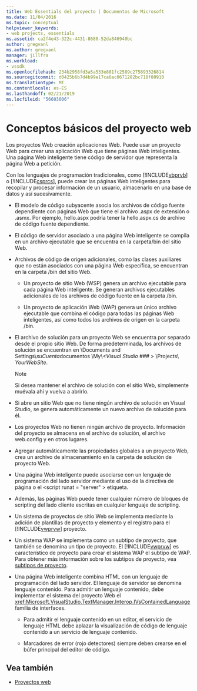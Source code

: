 ```yaml
---
title: Web Essentials del proyecto | Documentos de Microsoft
ms.date: 11/04/2016
ms.topic: conceptual
helpviewer_keywords:
- web projects, essentials
ms.assetid: ca2f4e43-322c-4431-8680-52da846940bc
author: gregvanl
ms.author: gregvanl
manager: jillfra
ms.workload:
- vssdk
ms.openlocfilehash: 234b2958fd3a5a533e881fc2589c275893326814
ms.sourcegitcommit: d0425b6b7d4b99e17ca6ac0671282bc718f80910
ms.translationtype: MT
ms.contentlocale: es-ES
ms.lasthandoff: 02/21/2019
ms.locfileid: "56603006"
---
```

# <a name="web-project-essentials"></a>Conceptos básicos del proyecto web
Los proyectos Web creación aplicaciones Web. Puede usar un proyecto Web para crear una aplicación Web que tiene páginas Web inteligentes. Una página Web inteligente tiene código de servidor que representa la página Web a petición.

 Con los lenguajes de programación tradicionales, como [!INCLUDE[vbprvb](../../code-quality/includes/vbprvb_md.md)] o [!INCLUDE[csprcs](../../data-tools/includes/csprcs_md.md)], puede crear las páginas Web inteligentes para recopilar y procesar información de un usuario, almacenarlo en una base de datos y así sucesivamente.

- El modelo de código subyacente asocia los archivos de código fuente dependiente con páginas Web que tiene el archivo .aspx de extensión o .asmx. Por ejemplo, hello.aspx podría tener la hello.aspx.cs de archivo de código fuente dependiente.

- El código de servidor asociado a una página Web inteligente se compila en un archivo ejecutable que se encuentra en la carpeta/bin del sitio Web.

- Archivos de código de origen adicionales, como las clases auxiliares que no están asociados con una página Web específica, se encuentran en la carpeta /bin del sitio Web.

  -   Un proyecto de sitio Web (WSP) genera un archivo ejecutable para cada página Web inteligente. Se generan archivos ejecutables adicionales de los archivos de código fuente en la carpeta /bin.

  -   Un proyecto de aplicación Web (WAP) genera un único archivo ejecutable que combina el código para todas las páginas Web inteligentes, así como todos los archivos de origen en la carpeta /bin.

- El archivo de solución para un proyecto Web se encuentra por separado desde el propio sitio Web. De forma predeterminada, los archivos de solución se encuentran en \Documents and Settings\\*suCuenta*documentos \My\\*\<Visual Studio ### >* \Projects\\ *YourWebSite*.

  > [!NOTE]
  >  Si desea mantener el archivo de solución con el sitio Web, simplemente muévala ahí y vuelva a abrirlo.

- Si abre un sitio Web que no tiene ningún archivo de solución en Visual Studio, se genera automáticamente un nuevo archivo de solución para él.

- Los proyectos Web no tienen ningún archivo de proyecto. Información del proyecto se almacena en el archivo de solución, el archivo web.config y en otros lugares.

- Agregar automáticamente las propiedades globales a un proyecto Web, crea un archivo de almacenamiento en la carpeta de solución de proyecto Web.

- Una página Web inteligente puede asociarse con un lenguaje de programación del lado servidor mediante el uso de la directiva de página o el \<script runat = "server" > etiqueta.

- Además, las páginas Web puede tener cualquier número de bloques de scripting del lado cliente escritas en cualquier lenguaje de scripting.

- Un sistema de proyectos de sitio Web se implementa mediante la adición de plantillas de proyecto y elemento y el registro para el [!INCLUDE[vwprvw](../../extensibility/internals/includes/vwprvw_md.md)] proyecto.

- Un sistema WAP se implementa como un subtipo de proyecto, que también se denomina un tipo de proyecto. El [!INCLUDE[vwprvw](../../extensibility/internals/includes/vwprvw_md.md)] es característico de proyecto para crear el sistema WAP el subtipo de WAP. Para obtener más información sobre los subtipos de proyecto, vea [subtipos de proyecto](../../extensibility/internals/project-subtypes.md).

- Una página Web inteligente combina HTML con un lenguaje de programación del lado servidor. El lenguaje de servidor se denomina lenguaje contenido. Para admitir un lenguaje contenido, debe implementar el sistema del proyecto Web el <xref:Microsoft.VisualStudio.TextManager.Interop.IVsContainedLanguage> familia de interfaces.

  -   Para admitir el lenguaje contenido en un editor, el servicio de lenguaje HTML debe aplazar la visualización de código de lenguaje contenido a un servicio de lenguaje contenido.

  -   Marcadores de error (rojo detectores) siempre deben crearse en el búfer principal del editor de código.

## <a name="see-also"></a>Vea también
- [Proyectos web](../../extensibility/internals/web-projects.md)